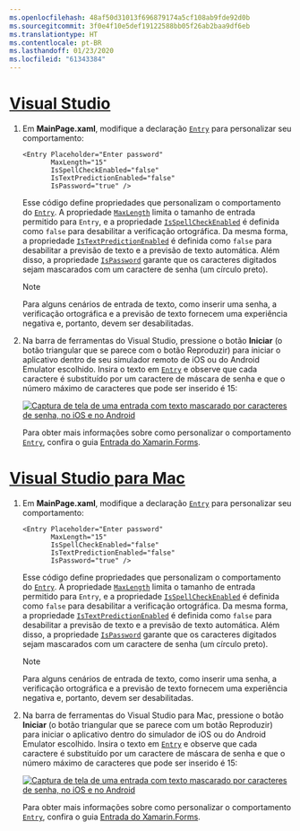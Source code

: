 ```yaml
---
ms.openlocfilehash: 48af50d31013f696879174a5cf108ab9fde92d0b
ms.sourcegitcommit: 3f0e4f10e5def19122588bb05f26ab2baa9df6eb
ms.translationtype: HT
ms.contentlocale: pt-BR
ms.lasthandoff: 01/23/2020
ms.locfileid: "61343384"
---
```

# <a name="visual-studiotabvswin"></a>[Visual Studio](#tab/vswin)

1. Em **MainPage.xaml**, modifique a declaração [`Entry`](xref:Xamarin.Forms.Entry) para personalizar seu comportamento:

    ```xaml
    <Entry Placeholder="Enter password"
           MaxLength="15"
           IsSpellCheckEnabled="false"
           IsTextPredictionEnabled="false"
           IsPassword="true" />
    ```

    Esse código define propriedades que personalizam o comportamento do [`Entry`](xref:Xamarin.Forms.Entry). A propriedade [`MaxLength`](xref:Xamarin.Forms.InputView.MaxLength) limita o tamanho de entrada permitido para `Entry`, e a propriedade [`IsSpellCheckEnabled`](xref:Xamarin.Forms.InputView.IsSpellCheckEnabled) é definida como `false` para desabilitar a verificação ortográfica. Da mesma forma, a propriedade [`IsTextPredictionEnabled`](xref:Xamarin.Forms.Entry.IsTextPredictionEnabled) é definida como `false` para desabilitar a previsão de texto e a previsão de texto automática. Além disso, a propriedade [`IsPassword`](xref:Xamarin.Forms.Entry.IsPassword) garante que os caracteres digitados sejam mascarados com um caractere de senha (um círculo preto).

    > [!NOTE]
    > Para alguns cenários de entrada de texto, como inserir uma senha, a verificação ortográfica e a previsão de texto fornecem uma experiência negativa e, portanto, devem ser desabilitadas.

1. Na barra de ferramentas do Visual Studio, pressione o botão **Iniciar** (o botão triangular que se parece com o botão Reproduzir) para iniciar o aplicativo dentro de seu simulador remoto de iOS ou do Android Emulator escolhido. Insira o texto em [`Entry`](xref:Xamarin.Forms.Entry) e observe que cada caractere é substituído por um caractere de máscara de senha e que o número máximo de caracteres que pode ser inserido é 15:

    [![Captura de tela de uma entrada com texto mascarado por caracteres de senha, no iOS e no Android](../images/customize-behavior.png "Entrada com caracteres de senha mascarados")](../images/customize-behavior-large.png#lightbox "Entrada com caracteres de senha mascarados")

    Para obter mais informações sobre como personalizar o comportamento [`Entry`](xref:Xamarin.Forms.Entry), confira o guia [Entrada do Xamarin.Forms](~/xamarin-forms/user-interface/text/entry.md).

# <a name="visual-studio-for-mactabvsmac"></a>[Visual Studio para Mac](#tab/vsmac)

1. Em **MainPage.xaml**, modifique a declaração [`Entry`](xref:Xamarin.Forms.Entry) para personalizar seu comportamento:

    ```xaml
    <Entry Placeholder="Enter password"
           MaxLength="15"
           IsSpellCheckEnabled="false"
           IsTextPredictionEnabled="false"
           IsPassword="true" />
    ```

    Esse código define propriedades que personalizam o comportamento do [`Entry`](xref:Xamarin.Forms.Entry). A propriedade [`MaxLength`](xref:Xamarin.Forms.InputView.MaxLength) limita o tamanho de entrada permitido para `Entry`, e a propriedade [`IsSpellCheckEnabled`](xref:Xamarin.Forms.InputView.IsSpellCheckEnabled) é definida como `false` para desabilitar a verificação ortográfica. Da mesma forma, a propriedade [`IsTextPredictionEnabled`](xref:Xamarin.Forms.Entry.IsTextPredictionEnabled) é definida como `false` para desabilitar a previsão de texto e a previsão de texto automática. Além disso, a propriedade [`IsPassword`](xref:Xamarin.Forms.Entry.IsPassword) garante que os caracteres digitados sejam mascarados com um caractere de senha (um círculo preto).

    > [!NOTE]
    > Para alguns cenários de entrada de texto, como inserir uma senha, a verificação ortográfica e a previsão de texto fornecem uma experiência negativa e, portanto, devem ser desabilitadas.

1. Na barra de ferramentas do Visual Studio para Mac, pressione o botão **Iniciar** (o botão triangular que se parece com um botão Reproduzir) para iniciar o aplicativo dentro do simulador de iOS ou do Android Emulator escolhido. Insira o texto em [`Entry`](xref:Xamarin.Forms.Entry) e observe que cada caractere é substituído por um caractere de máscara de senha e que o número máximo de caracteres que pode ser inserido é 15:

    [![Captura de tela de uma entrada com texto mascarado por caracteres de senha, no iOS e no Android](../images/customize-behavior.png "Entrada com caracteres de senha mascarados")](../images/customize-behavior-large.png#lightbox "Entrada com caracteres de senha mascarados")

    Para obter mais informações sobre como personalizar o comportamento [`Entry`](xref:Xamarin.Forms.Entry), confira o guia [Entrada do Xamarin.Forms](~/xamarin-forms/user-interface/text/entry.md).
